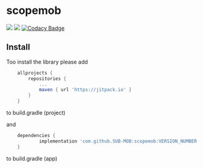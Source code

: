# scopemob

[![](https://jitci.com/gh/SUB-MOB/scopemob/svg)](https://jitci.com/gh/SUB-MOB/scopemob)
[![](https://jitpack.io/v/SUB-MOB/scopemob.svg)](https://jitpack.io/#SUB-MOB/scopemob)
[![Codacy Badge](https://api.codacy.com/project/badge/Grade/35c32a0221ab44e18400834c35b8f402)](https://www.codacy.com/gh/SUB-MOB/scopemob?utm_source=github.com&amp;utm_medium=referral&amp;utm_content=SUB-MOB/scopemob&amp;utm_campaign=Badge_Grade)

## Install

Too install the library please add
```gradle
	allprojects {
		repositories {
			...
			maven { url 'https://jitpack.io' }
		}
	}
```
to build.gradle (project)

and
```gradle
	dependencies {
	        implementation 'com.github.SUB-MOB:scopemob:VERSION_NUMBER'
	}
```
to build.gradle (app)